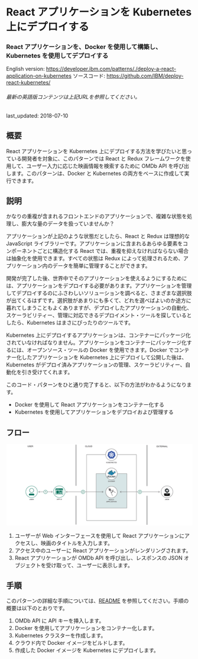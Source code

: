 # React アプリケーションを Kubernetes 上にデプロイする

### React アプリケーションを、Docker を使用して構築し、Kubernetes を使用してデプロイする

English version: https://developer.ibm.com/patterns/./deploy-a-react-application-on-kubernetes
  ソースコード: https://github.com/IBM/deploy-react-kubernetes/

###### 最新の英語版コンテンツは上記URLを参照してください。
last_updated: 2018-07-10

 ## 概要

React アプリケーションを Kubernetes 上にデプロイする方法を学びたいと思っている開発者を対象に、このパターンでは React と Redux フレームワークを使用して、ユーザー入力に応じた映画情報を検索するために OMDb API を呼び出します。このパターンは、Docker と Kubernetes の両方をベースに作成して実行できます。

## 説明

かなりの重複が含まれるフロントエンドのアプリケーションで、複雑な状態を処理し、膨大な量のデータを扱っていませんか？

アプリケーションが上記のような状態だとしたら、React と Redux は理想的な JavaScript ライブラリーです。アプリケーションに含まれるあらゆる要素をコンポーネントごとに構造化する React では、重複を抑えなければならない場合は抽象化を使用できます。すべての状態は Redux によって処理されるため、アプリケーション内のデータを簡単に管理することができます。

開発が完了した後、世界中でそのアプリケーションを使えるようにするためには、アプリケーションをデプロイする必要があります。アプリケーションを管理してデプロイするのにふさわしいソリューションを調べると、さまざまな選択肢が出てくるはずです。選択肢があまりにも多くて、どれを選べばよいのか途方に暮れてしまうこともよくありますが、デプロイしたアプリケーションの自動化、スケーラビリティー、管理に対応できるデプロイメント・ツールを探しているとしたら、Kubernetes はまさにぴったりのツールです。

Kubernetes 上にデプロイするアプリケーションは、コンテナーにパッケージ化されていなければなりません。アプリケーションをコンテナーにパッケージ化するには、オープンソース・ツールの Docker を使用できます。Docker でコンテナー化したアプリケーションを Kubernetes 上にデプロイして公開した後は、Kubernetes がデプロイ済みアプリケーションの管理、スケーラビリティー、自動化を引き受けてくれます。

このコード・パターンをひと通り完了すると、以下の方法がわかるようになります。

* Docker を使用して React アプリケーションをコンテナー化する
* Kubernetes を使用してアプリケーションをデプロイおよび管理する

## フロー

![フロー](./images/deploy-react-application-kubernetes-architecture.png)

1. ユーザーが Web インターフェースを使用して React アプリケーションにアクセスし、映画のタイトルを入力します。
1. アクセス中のユーザーに React アプリケーションがレンダリングされます。
1. React アプリケーションが OMDb API を呼び出し、レスポンスの JSON オブジェクトを受け取って、ユーザーに表示します。

## 手順

このパターンの詳細な手順については、[README](https://github.com/IBM/deploy-react-kubernetes/blob/master/README.md) を参照してください。手順の概要は以下のとおりです。

1. OMDb API に API キーを挿入します。 
1. Docker を使用してアプリケーションをコンテナー化します。 
1. Kubernetes クラスターを作成します。 
1. クラウド内で Docker イメージをビルドします。 
1. 作成した Docker イメージを Kubernetes にデプロイします。 
